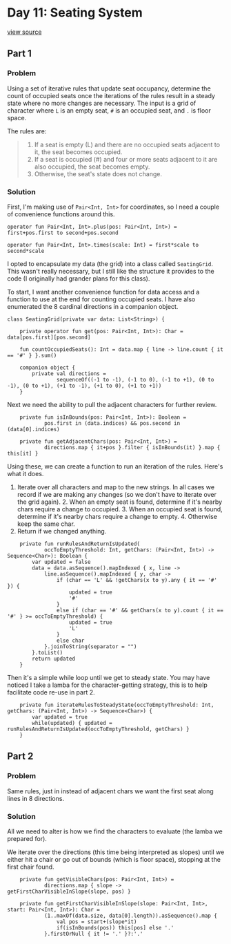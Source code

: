 # Day 11: Seating System
[view source](/src/main/kotlin/day11/Day11.kt)
## Part 1
### Problem
Using a set of iterative rules that update seat occupancy, determine the count of occupied seats once the iterations
of the rules result in a steady state where no more changes are necessary. The input
is a grid of character where `L` is an empty seat, `#` is an occupied seat, and `.` is floor space.

The rules are:
>1. If a seat is empty (L) and there are no occupied seats adjacent to it, the seat becomes occupied.
>2. If a seat is occupied (#) and four or more seats adjacent to it are also occupied, the seat becomes empty.
>3. Otherwise, the seat's state does not change.

### Solution
First, I'm making use of `Pair<Int, Int>` for coordinates, so I need a couple of
convenience functions around this.
```
operator fun Pair<Int, Int>.plus(pos: Pair<Int, Int>) = first+pos.first to second+pos.second

operator fun Pair<Int, Int>.times(scale: Int) = first*scale to second*scale
```

I opted to encapsulate my data (the grid) into a class called `SeatingGrid`.
This wasn't really necessary, but I still like the structure it provides to the code 
(I originally had grander plans for this class).

To start, I want another convenience function for data access and a function to use
at the end for counting occupied seats. I have also enumerated the 8 cardinal directions
in a companion object.
```
class SeatingGrid(private var data: List<String>) {

    private operator fun get(pos: Pair<Int, Int>): Char = data[pos.first][pos.second]

    fun countOccupiedSeats(): Int = data.map { line -> line.count { it == '#' } }.sum()

    companion object {
        private val directions =
                sequenceOf((-1 to -1), (-1 to 0), (-1 to +1), (0 to -1), (0 to +1), (+1 to -1), (+1 to 0), (+1 to +1))
    }
```
Next we need the ability to pull the adjacent characters for further review.
```
    private fun isInBounds(pos: Pair<Int, Int>): Boolean =
            pos.first in (data.indices) && pos.second in (data[0].indices)

    private fun getAdjacentChars(pos: Pair<Int, Int>) =
            directions.map { it+pos }.filter { isInBounds(it) }.map { this[it] }
```
Using these, we can create a function to run an iteration of the rules. Here's what it does.
1. Iterate over all characters and map to the new strings. In all cases we record if we are making any changes 
(so we don't have to iterate over the grid again).
    2. When an empty seat is found, determine if it's nearby chars require a change to occupied.
    3. When an occupied seat is found, determine if it's nearby chars require a change to empty.
    4. Otherwise keep the same char.
2. Return if we changed anything.
```
    private fun runRulesAndReturnIsUpdated(
            occToEmptyThreshold: Int, getChars: (Pair<Int, Int>) -> Sequence<Char>): Boolean {
        var updated = false
        data = data.asSequence().mapIndexed { x, line ->
            line.asSequence().mapIndexed { y, char ->
                if (char == 'L' && !getChars(x to y).any { it == '#' }) {
                    updated = true
                    '#'
                }
                else if (char == '#' && getChars(x to y).count { it == '#' } >= occToEmptyThreshold) {
                    updated = true
                    'L'
                }
                else char
            }.joinToString(separator = "")
        }.toList()
        return updated
    }
```
Then it's a simple while loop until we get to steady state. You may have noticed I take
a lamba for the character-getting strategy, this is to help facilitate code re-use in part 2.
```
    private fun iterateRulesToSteadyState(occToEmptyThreshold: Int, getChars: (Pair<Int, Int>) -> Sequence<Char>) {
        var updated = true
        while(updated) { updated = runRulesAndReturnIsUpdated(occToEmptyThreshold, getChars) }
    }
```
## Part 2
### Problem
Same rules, just in instead of adjacent chars we want the first seat along lines in 8
directions.
### Solution
All we need to alter is how we find the characters to evaluate (the lamba we prepared for).

We iterate over the directions (this time being interpreted as slopes) until we either hit
a chair or go out of bounds (which is floor space), stopping at the first chair found.
```
    private fun getVisibleChars(pos: Pair<Int, Int>) =
            directions.map { slope -> getFirstCharVisibleInSlope(slope, pos) }

    private fun getFirstCharVisibleInSlope(slope: Pair<Int, Int>, start: Pair<Int, Int>): Char =
            (1..maxOf(data.size, data[0].length)).asSequence().map {
                val pos = start+(slope*it)
                if(isInBounds(pos)) this[pos] else '.'
            }.firstOrNull { it != '.' }?:'.'
```

